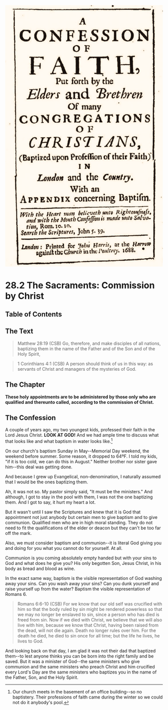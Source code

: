 <img class="intro-right" src="../images/art-1689.png">

# 28.2 The Sacraments: Commission by Christ

## Table of Contents

<!-- toc -->

## The Text

>Matthew 28:19 (CSB) Go, therefore, and make disciples of all nations, baptizing them in the name of the Father and of the Son and of the Holy Spirit,

>1 Corinthians 4:1 (CSB) A person should think of us in this way: as servants of Christ and managers of the mysteries of God.

## The Chapter

**These holy appointments are to be administered by those only who are qualified and thereunto called, according to the commission of Christ.**

## The Confession

A couple of years ago, my two youngest kids, professed their faith in the Lord Jesus Christ. **LOOK AT GOD!** And we had ample time to discuss what that looks like and what baptism in water looks like.[^1]

On our church's baptism Sunday in May--Memorial Day weekend, the weekend before summer. Some reason, it dropped to 64ºF. I told my kids, "if it is too cold, we can do this in August." Neither brother nor sister gave him--this deal was getting done.

And because I grew up Evangelical, non-denomination, I naturally assumed that I would be the ones baptizing them.

Ah, it was not so. My pastor simply said, "It must be the ministers." And although, I got to stay in the pool with them, I was not the one baptizing them. And I got to say, it hurt my heart a lot.

But it wasn't until I saw the Scriptures and knew that it is God that appointment not just anybody but certain men to give baptism and to give communion. Qualified men who are in high moral standing. They do not need to fit the qualifications of the elder or deacon but they can't be too far off the mark.

Also, we must consider baptism and communion--it is literal God giving you and doing for you what you cannot do for yourself. At all.

Communion is you coming absolutely empty handed but with your sins to God and what does he give you? His only begotten Son, Jesus Christ, in his body as bread and blood as wine.

In the exact same way, baptism is the visible representation of God washing away your sins. Can you wash away your sins? Can you dunk yourself and raise yourself up from the water? Baptism the visible representation of Romans 6.

>Romans 6:6-10 (CSB) For we know that our old self was crucified with him so that the body ruled by sin might be rendered powerless so that we may no longer be enslaved to sin, since a person who has died is freed from sin. Now if we died with Christ, we believe that we will also live with him, because we know that Christ, having been raised from the dead, will not die again. Death no longer rules over him. For the death he died, he died to sin once for all time; but the life he lives, he lives to God.

And looking back on that day, I am glad it was not their dad that baptized them--to lest anyone thinks you can be born into the right family and be saved. But it was a minister of God--the same ministers who give communion and the same ministers who preach Christ and him crucified every Lord's Day are the same ministers who baptizes you in the name of the Father, Son, and the Holy Spirit.

[^1]: Our church meets in the basement of an office building--so no baptistery. Their professions of faith came during the winter so we could not do it anybody's pool.
